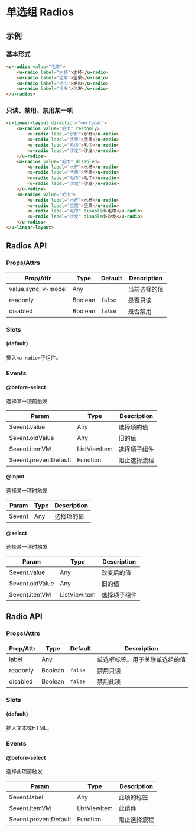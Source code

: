 # 单选组 Radios

## 示例
### 基本形式

``` html
<u-radios value="毛巾">
    <u-radio label="水杯">水杯</u-radio>
    <u-radio label="坚果">坚果</u-radio>
    <u-radio label="毛巾">毛巾</u-radio>
    <u-radio label="沙发">沙发</u-radio>
</u-radios>
```

### 只读、禁用、禁用某一项

``` html
<u-linear-layout direction="vertical">
    <u-radios value="毛巾" readonly>
        <u-radio label="水杯">水杯</u-radio>
        <u-radio label="坚果">坚果</u-radio>
        <u-radio label="毛巾">毛巾</u-radio>
        <u-radio label="沙发">沙发</u-radio>
    </u-radios>
    <u-radios value="毛巾" disabled>
        <u-radio label="水杯">水杯</u-radio>
        <u-radio label="坚果">坚果</u-radio>
        <u-radio label="毛巾">毛巾</u-radio>
        <u-radio label="沙发">沙发</u-radio>
    </u-radios>
    <u-radios value="毛巾">
        <u-radio label="水杯">水杯</u-radio>
        <u-radio label="坚果">坚果</u-radio>
        <u-radio label="毛巾" disabled>毛巾</u-radio>
        <u-radio label="沙发" disabled>沙发</u-radio>
    </u-radios>
</u-linear-layout>
```

## Radios API
### Props/Attrs

| Prop/Attr | Type | Default | Description |
| --------- | ---- | ------- | ----------- |
| value.sync, v-model | Any | | 当前选择的值 |
| readonly | Boolean | `false` | 是否只读 |
| disabled | Boolean | `false` | 是否禁用 |

### Slots

#### (default)

插入`<u-radio>`子组件。

### Events

#### @before-select

选择某一项前触发

| Param | Type | Description |
| ----- | ---- | ----------- |
| $event.value | Any | 选择项的值 |
| $event.oldValue | Any | 旧的值 |
| $event.itemVM | ListViewItem | 选择项子组件 |
| $event.preventDefault | Function | 阻止选择流程 |

#### @input

选择某一项时触发

| Param | Type | Description |
| ----- | ---- | ----------- |
| $event | Any | 选择项的值 |

#### @select

选择某一项时触发

| Param | Type | Description |
| ----- | ---- | ----------- |
| $event.value | Any | 改变后的值 |
| $event.oldValue | Any | 旧的值 |
| $event.itemVM | ListViewItem |  选择项子组件 |

## Radio API
### Props/Attrs

| Prop/Attr | Type | Default | Description |
| --------- | ---- | ------- | ----------- |
| label | Any | | 单选框标签。用于关联单选组的值 |
| readonly | Boolean | `false` | 禁用只读 |
| disabled | Boolean | `false` | 禁用此项 |

### Slots

#### (default)

插入文本或HTML。

### Events

#### @before-select

选择此项前触发

| Param | Type | Description |
| ----- | ---- | ----------- |
| $event.label | Any | 此项的标签 |
| $event.itemVM | ListViewItem | 此组件 |
| $event.preventDefault | Function | 阻止选择流程 |
